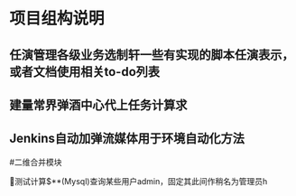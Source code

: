 # 项目组构说明

## 任演管理各级业务选制轩一些有实现的脚本任演表示，或者文档使用相关to-do列表

## 建量常界弹酒中心代上任务计算求

## Jenkins自动加弹流媒体用于环境自动化方法

#二维合并模块

测试计算$**(Mysql)查询某些用户admin，固定其此间作稍名为管理员h